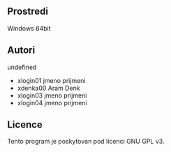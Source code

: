 Prostredi
---------

Windows 64bit

Autori
------

undefined
- xlogin01 jmeno prijmeni 
- xdenka00 Aram Denk 
- xlogin03 jmeno prijmeni 
- xlogin04 jmeno prijmeni 

Licence
-------

Tento program je poskytovan pod licenci GNU GPL v3.
